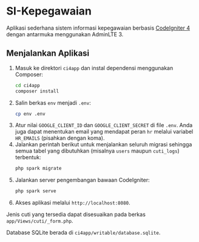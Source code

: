 # SI-Kepegawaian

Aplikasi sederhana sistem informasi kepegawaian berbasis [CodeIgniter 4](https://codeigniter.com/) dengan antarmuka menggunakan AdminLTE 3.

## Menjalankan Aplikasi

1. Masuk ke direktori `ci4app` dan instal dependensi menggunakan Composer:
   ```bash
   cd ci4app
   composer install
   ```
2. Salin berkas `env` menjadi `.env`:
   ```bash
   cp env .env
   ```
3. Atur nilai `GOOGLE_CLIENT_ID` dan `GOOGLE_CLIENT_SECRET` di file `.env`.
   Anda juga dapat menentukan email yang mendapat peran `hr` melalui variabel `HR_EMAILS` (pisahkan dengan koma).
4. Jalankan perintah berikut untuk menjalankan seluruh migrasi sehingga
   semua tabel yang dibutuhkan (misalnya `users` maupun `cuti_logs`) terbentuk:
   ```bash
   php spark migrate
   ```
5. Jalankan server pengembangan bawaan CodeIgniter:
   ```bash
   php spark serve
   ```
6. Akses aplikasi melalui `http://localhost:8080`.

Jenis cuti yang tersedia dapat disesuaikan pada berkas `app/Views/cuti/_form.php`.

Database SQLite berada di `ci4app/writable/database.sqlite`.
